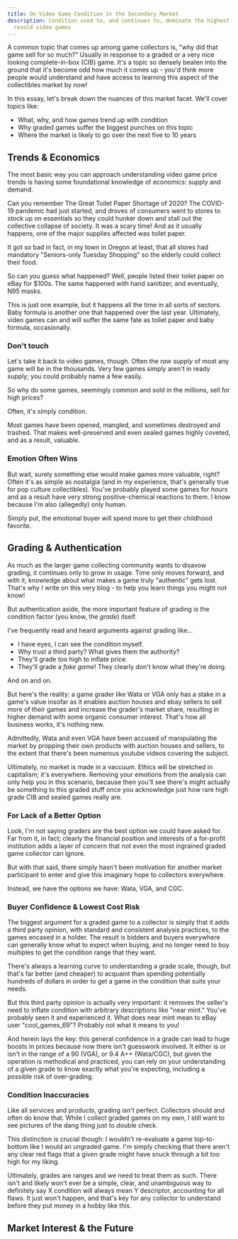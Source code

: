 ```yaml
---
title: On Video Game Condition in the Secondary Market
description: Condition used to, and continues to, dominate the highest end of
  resold video games
---
```

A common topic that comes up among game collectors is, "why did that game sell for so much?" Usually in response to a graded or a very nice looking complete-in-box (CIB) game. It's a topic so densely beaten into the ground that it's become odd how much it comes up - you'd think more people would understand and have access to learning this aspect of the collectibles market by now!

In this essay, let's break down the nuances of this market facet. We'll cover topics like:

* What, why, and how games trend up with condition
* Why graded games suffer the biggest punches on this topic
* Where the market is likely to go over the next five to 10 years

## Trends & Economics

The most basic way you can approach understanding video game price trends is having some foundational knowledge of economics: supply and demand.

Can you remember The Great Toilet Paper Shortage of 2020? The COVID-19 pandemic had just started, and droves of consumers went to stores to stock up on essentials so they could hunker down and stall out the collective collapse of society. It was a scary time! And as it usually happens, one of the major supplies affected was toilet paper.

It got so bad in fact, in my town in Oregon at least, that all stores had mandatory "Seniors-only Tuesday Shopping" so the elderly could collect their food.

So can you guess what happened? Well, people listed their toilet paper on eBay for $100s. The same happened with hand sanitizer, and eventually, N95 masks.

This is just one example, but it happens all the time in all sorts of sectors. Baby formula is another one that happened over the last year. Ultimately, video games can and will suffer the same fate as toilet paper and baby formula, occasionally.

### Don't touch

Let's take it back to video games, though. Often the *raw supply* of most any game will be in the thousands. Very few games simply aren't in ready supply; you could probably name a few easily.

So why do some games, seemingly common and sold in the millions, sell for high prices?

Often, it's simply condition.

Most games have been opened, mangled, and sometimes destroyed and trashed. That makes well-preserved and even sealed games highly coveted, and as a result, valuable.

### Emotion Often Wins

But wait, surely something else would make games more valuable, right? Often it's as simple as nostalgia (and in my experience, that's generally true for pop culture collectibles). You've probably played some games for *hours* and as a result have very strong positive-chemical reactions to them. I know because I'm also (allegedly) only human.

Simply put, the emotional buyer will spend more to get their childhood favorite.

## Grading & Authentication

As much as the larger game collecting community wants to disavow grading, it continues only to grow in usage. Time only moves forward, and with it, knowledge about what makes a game truly "authentic" gets lost. That's why I write on this very blog - to help you learn things you might not know!

But authentication aside, the more important feature of grading is the condition factor (you know, the *grade*) itself.

I've frequently read and heard arguments against grading like...

* I have eyes, I can see the condition myself.
* Why trust a third party? What gives them the authority?
* They'll grade too high to inflate price.
* They'll grade a *fake game*! They clearly don't know what they're doing.

And on and on.

But here's the reality: a game grader like Wata or VGA only has a stake in a game's value insofar as it enables auction houses and ebay sellers to sell more of their games and increase the grader's market share, resulting in higher demand with some organic consumer interest. That's how all business works, it's nothing new.

Admittedly, Wata and even VGA have been accused of manipulating the market by propping their own products with auction houses and sellers, to the extent that there's been numerous youtube videos covering the subject. 

Ultimately, no market is made in a vaccuum. Ethics will be stretched in capitalism; it's everywhere. Removing your emotions from the analysis can only help you in this scenario, because then you'll see there's might actually be something to this graded stuff once you acknowledge just how rare high grade CIB and sealed games really are.

### For Lack of a Better Option

Look, I'm not saying graders are the best option we could have asked for. Far from it, in fact; clearly the financial position and interests of a for-profit institution adds a layer of concern that not even the most ingrained graded game collector can ignore.

But with that said, there simply hasn't been motivation for another market participant to enter and give this imaginary hope to collectors everywhere.

Instead, we have the options we have: Wata, VGA, and CGC.

### Buyer Confidence & Lowest Cost Risk

The biggest argument for a graded game to a collector is simply that it adds a third party opinion, with standard and consistent analysis practices, to the games encased in a holder. The result is bidders and buyers everywhere can generally know what to expect when buying, and no longer need to buy multiples to get the condition range that they want.

There's always a learning curve to understanding a grade scale, though, but that's far better (and cheaper) to acquaint than spending potentially hundreds of dollars in order to get a game in the condition that suits your needs.

But this third party opinion is actually very important: it removes the seller's need to inflate condition with arbitrary descriptions like "near mint." You've probably seen it and experienced it. What does near mint mean to eBay user "cool_games_69"? Probably not what it means to you!

And herein lays the key: this general confidence in a grade can lead to huge boosts in prices because now there isn't guesswork involved. It either is or isn't in the range of a 90 (VGA), or 9.4 A++ (Wata/CGC), but given the operation is methodical and practiced, you can rely on your understanding of a given grade to know exactly what you're expecting, including a possible risk of over-grading.

### Condition Inaccuracies

Like all services and products, grading isn't perfect. Collectors should and often do know that. While I collect graded games on my own, I still want to see pictures of the dang thing just to double check.

This distinction is crucial though: I wouldn't re-evaluate a game top-to-bottom like I would an ungraded game. I'm simply checking that there aren't any clear red flags that a given grade might have snuck through a bit too high for my liking.

Ultimately, grades are ranges and we need to treat them as such. There isn't and likely won't ever be a simple, clear, and unambiguous way to definitely say X condition will always mean Y descriptor, accounting for all flaws. It just won't happen, and that's key for any collector to understand before they put money in a hobby like this.

## Market Interest & the Future